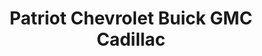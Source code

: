 ---
title: "Patriot Chevrolet Buick GMC Cadillac"
url: /ardmore/patriot-chevrolet-buick-gmc-cadillac/
shop: Autohaus
---